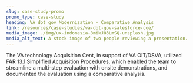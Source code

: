 ```yaml
---
slug: case-study-promo
promo_type: case-study
heading: VA dot gov Modernization - Comparative Analysis
link: /resources/case-studies/va-dot-gov-salesforce-coe/
media_image: ./img/ux-indonesia-8mikJ83LmSQ-unsplash.jpg
media_alt_text: A stock image of two people reviewing a presentation.
---
```


The VA technology Acquisition Cent, in support of VA OIT/DSVA, utilized FAR 13.1 Simplified Acquisition Procedures, which enabled the team to streamline a multi-step evaluation with onsite demonstrations, and documented the evaluation using a comparative analysis.
